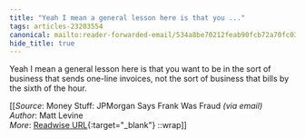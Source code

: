 ```yaml
---
title: "Yeah I mean a general lesson here is that you ..."
tags: articles-23203554
canonical: mailto:reader-forwarded-email/534a8be70212feab90fcb72a70fc03c0
hide_title: true
---
```


Yeah I mean a general lesson here is that you want to be in the sort of business that sends one-line invoices, not the sort of business that bills by the sixth of the hour.


[[_Source_: Money Stuff: JPMorgan Says Frank Was Fraud _(via email)_<br>
_Author_: Matt Levine<br>
_More_: [Readwise URL](https://readwise.io/open/454939671){:target="_blank"}
::wrap]]
